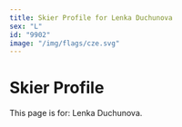 ```yaml
---
title: Skier Profile for Lenka Duchunova
sex: "L"
id: "9902"
image: "/img/flags/cze.svg" 
---
```


# Skier Profile

This page is for: Lenka Duchunova.
    